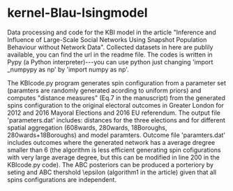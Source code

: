# kernel-Blau-Isingmodel
Data processing and code for the KBI model in the article "Inference and Influence of Large-Scale Social Networks Using Snapshot Population Behaviour without Network Data". Collected datasets in here are publily available, you can find the url in the readme file. The codes is written in Pypy (a Python interpreter)---you can use python just changing 'import _numpypy as np' by 'import numpy as np'. 

The KBIcode.py program generates spin configuration from a parameter set (paramters are randomly generated acording to uniform priors) and computes "distance measures" (Eq.7 in the manuscript) from the generated spins configuration to the original electoral outcomes in Greater London for 2012 and 2016 Mayoral Elections and 2016 EU referendum. The output file 'parameters.dat' includes: distances for the three elections and for different spatial aggregation (608wards, 280wards, 18Boroughs, 280wards+18Boroughs) and model paramters. Outcome file 'paramters.dat' includes outcomes where the generated network has a average dregree smaller than 6 (the algorithm is less efficient generating spin cofigurations with very large average degree, but this can be modified in line 200 in the KBIcode.py code). The ABC posteriors can be produced a porteriory by seting and ABC thershold \epsilon (algorithm1 in the article) given that all spins configurations are independent.
